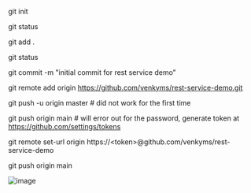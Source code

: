 git init

git status

git add .

git status

git commit -m "initial commit for rest service demo"

git remote add origin https://github.com/venkyms/rest-service-demo.git


git push -u origin master # did not work for the first time

git push origin main # will error out for the password, generate token at https://github.com/settings/tokens


git remote set-url origin https://\<token\>@github.com/venkyms/rest-service-demo

git push origin main

![image](https://github.com/venkyms/rest-service-demo/assets/482039/6b9e5e4d-c12e-4bb5-9cc0-872324ee7e89)
